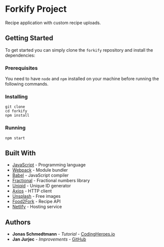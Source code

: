 <!-- Write a nice readme file that will be used to present this project in CV -->

# Forkify Project

Recipe application with custom recipe uploads.

## Getting Started

To get started you can simply clone the `forkify` repository and install the dependencies:

### Prerequisites

You need to have `node` and `npm` installed on your machine before running the following commands.

### Installing

```
git clone
cd forkify
npm install
```

### Running

```
npm start
```

## Built With

- [JavaScript](https://developer.mozilla.org/en-US/docs/Web/JavaScript) - Programming language
- [Webpack](https://webpack.js.org/) - Module bundler
- [Babel](https://babeljs.io/) - JavaScript compiler
- [Fractional](
    https://www.npmjs.com/package/fractional
    ) - Fractional numbers library
- [Uniqid](https://www.npmjs.com/package/uniqid) - Unique ID generator
- [Axios](https://www.npmjs.com/package/axios) - HTTP client
- [Unsplash](https://unsplash.com/) - Free images
- [Food2Fork](https://www.food2fork.com/) - Recipe API
- [Netlify](https://www.netlify.com/) - Hosting service

## Authors

- **Jonas Schmedtmann** - _Tutorial_ - [CodingHeroes.io](https://codingheroes.io/)
- **Jan Jurjec** - _Improvements_ - [GitHub](https://github.com/0-bcda-0)

